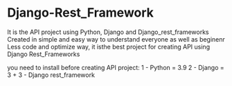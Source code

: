 # Django-Rest_Framework
It is the API project using Python, Django and Django_rest_frameworks
Created in simple and easy way to understand everyone as well as beginenr
Less code and optimize way, it isthe best project for creating API using Django Rest_Frameworks

you need to install before creating API project:
1 - Python = 3.9
2 - Django = 3 +
3 - Django rest_framework

